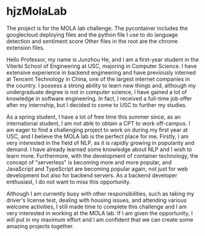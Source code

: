 # hjzMolaLab

The project is for the MOLA lab challenge.
The pycontainer includes the googlecloud deploying files and the python file I use to do language detection and sentiment score
Other files in the root are the chrome extension files.


Hello Professor, my name is Junzhou He, and I am a first-year student in the Viterbi School of Engineering at USC, majoring in Computer Science. I have extensive experience in backend engineering and have previously interned at Tencent Technology in China, one of the largest internet companies in the country. I possess a strong ability to learn new things and, although my undergraduate degree is not in computer science, I have gained a lot of knowledge in software engineering. In fact, I received a full-time job offer after my internship, but I decided to come to USC to further my studies.

As a spring student, I have a lot of free time this summer since, as an international student, I am not able to obtain a CPT to work off-campus. I am eager to find a challenging project to work on during my first year at USC, and I believe the MOLA lab is the perfect place for me. Firstly, I am very interested in the field of NLP, as it is rapidly growing in popularity and demand. I have already learned some knowledge about NLP and I wish to learn more. Furthermore, with the development of container technology, the concept of "serverless" is becoming more and more popular, and JavaScript and TypeScript are becoming popular again, not just for web development but also for backend servers. As a backend developer enthusiast, I do not want to miss this opportunity.

Although I am currently busy with other responsibilities, such as taking my driver's license test, dealing with housing issues, and attending various welcome activities, I still made time to complete this challenge and I am very interested in working at the MOLA lab. If I am given the opportunity, I will put in my maximum effort and I am confident that we can create some amazing projects together.

